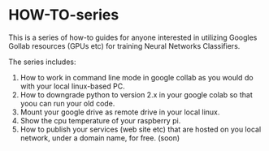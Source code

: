 # HOW-TO-series

This is a series of how-to guides for anyone interested in utilizing Googles Gollab resources (GPUs etc) for training
Neural Networks Classifiers.

The series includes:
1. How to work in command line mode in google collab as you would do with your local linux-based PC.
2. How to downgrade python to version 2.x in your google colab so that yoou can run your old code.
3. Mount your google drive as remote drive in your local linux.
4. Show the cpu temperature of your raspberry pi.
5. How to publish your services (web site etc) that are hosted on you local network, under a domain name, for free. (soon)
